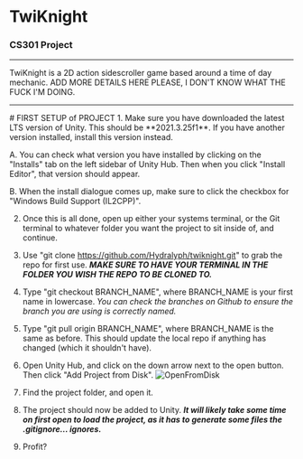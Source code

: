 # TwiKnight
### CS301 Project
<hr>
TwiKnight is a 2D action sidescroller game based around a time of day mechanic.
ADD MORE DETAILS HERE PLEASE, I DON'T KNOW WHAT THE FUCK I'M DOING.

<hr>
# FIRST SETUP of PROJECT
1. Make sure you have downloaded the latest LTS version of Unity. This should be **2021.3.25f1**. If you have another version installed, install this version instead.
  
  A. You can check what version you have installed by clicking on the "Installs" tab on the left sidebar of Unity Hub. Then when you click "Install Editor", that version should appear.
  
  B. When the install dialogue comes up, make sure to click the checkbox for "Windows Build Support (IL2CPP)".

2. Once this is all done, open up either your systems terminal, or the Git terminal to whatever folder you want the project to sit inside of, and continue.

3. Use "git clone https://github.com/Hydralyph/twiknight.git" to grab the repo for first use. ***MAKE SURE TO HAVE YOUR TERMINAL IN THE FOLDER YOU WISH THE REPO TO BE CLONED TO.***

4. Type "git checkout BRANCH_NAME", where BRANCH_NAME is your first name in lowercase. *You can check the branches on Github to ensure the branch you are using is correctly named.*

5. Type "git pull origin BRANCH_NAME", where BRANCH_NAME is the same as before. This should update the local repo if anything has changed (which it shouldn't have).

6. Open Unity Hub, and click on the down arrow next to the open button. Then click "Add Project from Disk".
![OpenFromDisk](https://github.com/Hydralyph/twiknight/assets/13327355/612905bf-ebd8-452f-8277-633ddfb13a1f)

5. Find the project folder, and open it.

6. The project should now be added to Unity. ***It will likely take some time on first open to load the project, as it has to generate some files the .gitignore... ignores.***

7. Profit?
